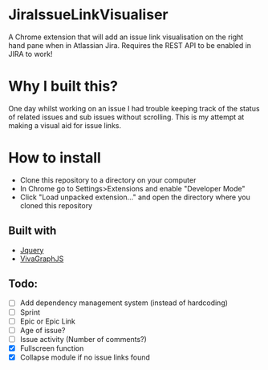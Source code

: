 # JiraIssueLinkVisualiser

A Chrome extension that will add an issue link visualisation on the right hand pane when in Atlassian Jira. Requires the REST API to be enabled in JIRA to work!

# Why I built this?
 One day whilst working on an issue I had trouble keeping track of the status of related issues and sub issues without scrolling. This is my attempt at making a visual aid for issue links.

# How to install

* Clone this repository to a directory on your computer
* In Chrome go to Settings>Extensions and enable "Developer Mode"
* Click "Load unpacked extension..." and open the directory where you cloned this repository

## Built with
* [Jquery](https://github.com/jquery/jquery)
* [VivaGraphJS](https://github.com/anvaka/VivaGraphJS/)


## Todo:
- [ ] Add dependency management system (instead of hardcoding)
- [ ] Sprint
- [ ] Epic or Epic Link
- [ ] Age of issue?
- [ ] Issue activity (Number of comments?)
- [X] Fullscreen function
- [X] Collapse module if no issue links found
